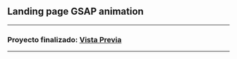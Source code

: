 ## Landing page GSAP animation
---
### Proyecto finalizado: [Vista Previa](https://travel-mania-gules.vercel.app/)

---

